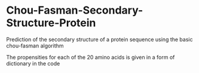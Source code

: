 # Chou-Fasman-Secondary-Structure-Protein
Prediction of the secondary structure of a protein sequence using the basic chou-fasman algorithm

The propensities for each of the 20 amino acids is given in a form of dictionary in the code
